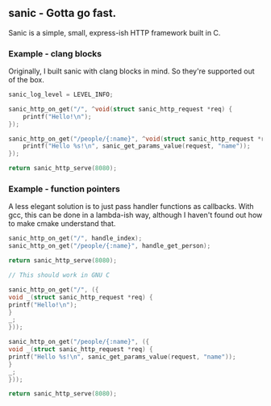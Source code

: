 ## sanic - Gotta go fast.

Sanic is a simple, small, express-ish HTTP framework built in C.

### Example - clang blocks

Originally, I built sanic with clang blocks in mind. So they're supported out of the box.

```c
sanic_log_level = LEVEL_INFO;

sanic_http_on_get("/", ^void(struct sanic_http_request *req) {
    printf("Hello!\n");
});

sanic_http_on_get("/people/{:name}", ^void(struct sanic_http_request *req) {
    printf("Hello %s!\n", sanic_get_params_value(request, "name"));
});

return sanic_http_serve(8080);
```

### Example - function pointers

A less elegant solution is to just pass handler functions as callbacks. With gcc, this can be done in a lambda-ish way,
although I haven't found out how to make cmake understand that.

```c
sanic_http_on_get("/", handle_index);
sanic_http_on_get("/people/{:name}", handle_get_person);

return sanic_http_serve(8080);
```

```c
// This should work in GNU C

sanic_http_on_get("/", ({
void _(struct sanic_http_request *req) {
printf("Hello!\n");
}
_;
}));

sanic_http_on_get("/people/{:name}", ({
void _(struct sanic_http_request *req) {
printf("Hello %s!\n", sanic_get_params_value(request, "name"));
}
_;
}));

return sanic_http_serve(8080);
```